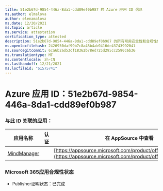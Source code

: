 ```yaml
---
title: 51e2b67d-9854-446a-8da1-cdd89ef0b987 的 Azure 应用 ID 信息
ms.author: elmalova
author: elenamalova
ms.date: 12/20/2021
ms.topic: article
ms.service: attestation
certification_type: attested
description: 51e2b67d-9854-446a-8da1-cdd89ef0b987 的所有可用安全性和合规性信息。
ms.openlocfilehash: 2426950daf99b7c8a48b4ab9416de43743992041
ms.sourcegitcommit: 6ca6b2ad53cf18362b78ed725d295cc2590c6b36
ms.translationtype: MT
ms.contentlocale: zh-CN
ms.lasthandoff: 12/21/2021
ms.locfileid: "61575741"
---
```

# <a name="azure-app-id-51e2b67d-9854-446a-8da1-cdd89ef0b987"></a>Azure 应用 ID：51e2b67d-9854-446a-8da1-cdd89ef0b987


### <a name="apps-associated-with-this-id"></a>与此 ID 关联的应用：
| **应用名称** | **认证** | **在 AppSource 中查看** |
|--------------|---------------|-----------------------|
| [MindManager](https://docs.microsoft.com/microsoft-365-app-certification/forward/WA200002261) |  | [https://appsource.microsoft.com/product/office/WA200002261](https://appsource.microsoft.com/product/office/WA200002261) |

### <a name="microsoft-365-app-compliance-status"></a>Microsoft 365应用合规性状态
- Publisher证明状态：已完成
